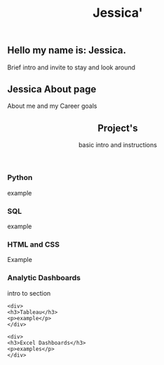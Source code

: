 <!DOCTYPE html>
<html lang='en'>

<head>
    <title>Jessica Armstrong</title>
</head>

<body>
<header>
    <!--embed a grid of photos-->
    <nav><!--placeholder--></nav>
<h1>Jessica'</h1>
</header>

<section class='homepage'>
<div class='home-page'>
    <!--picture goes here-->
    <nav><!--Nav bar goes here--></nav>
    <h2>Hello my name is: Jessica.</h2>
    <p>Brief intro and invite to stay and look around</p>
</div>
</section>

<section class='about'>
<div class='about-me'>
    <!--Picture goes here-->
    <nav><!--nav here--></nav>
    <h2>Jessica About page</h2>
    <p>About me and my Career goals</p>
</div>
</section>

<article class='projects'>
<header>
    <!--Picture-->
    <nav><!--Nav bar here--></nav>
    <h1>Project's</h1>
    <!--Project page navigation???-->
    <p> basic intro and instructions</p>
   </header>

<section class='coding'>
    <Title>Coding</Title>
    <div>
        <h3>Python</h3>
        <p>example</p>
    </div>
    <div>
        <h3>SQL</h3>
        <p>example</p>
    </div>
    <div>
        <h3>HTML and CSS</h3>
        <p> Example</p>
    </div>
</section>
        
<section class='dashboards'>
    <h1>Analytic Dashboards</h1>
    <p>intro to section </p>
    
    <div>
    <h3>Tableau</h3>
    <p>example</p>
    </div>
    
    <div>
    <h3>Excel Dashboards</h3>
    <p>examples</p>
    </div>
    
    
</section>
</article>
        
</div>
</body>
</html>
